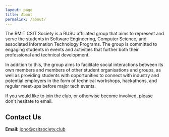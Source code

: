 ```yaml
---
layout: page
title: About
permalink: /about/
---
```


The RMIT CSIT Society is a RUSU affiliated group that aims to represent and serve the students in Software Engineering, Computer Science, and associated Information Technology Programs. The group is committed to engaging students in events and activities that further both their professional and technical development.

In addition to this, the group aims to facilitate social interactions between its own members and members of other student organisations and groups, as well as providing students with opportunities to connect with industry and potential employers in the form of technical workshops, hackathons, and regular meet-ups before major tech events.

If you would like to join the club, or otherwise become involved, please don't hesitate to email.

## Contact Us

**Email:** [jono@csitsociety.club](mailto:jono@rmitprogramming.club)
